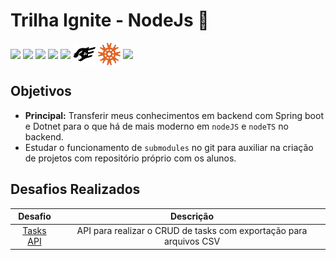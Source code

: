 # Trilha Ignite - NodeJs 🚀

<span>
  <img align="center" height="32" src="https://cdn.jsdelivr.net/gh/devicons/devicon/icons/nodejs/nodejs-original.svg" />
  <img align="center" height="32" src="https://cdn.jsdelivr.net/gh/devicons/devicon/icons/javascript/javascript-plain.svg" />
  <img align="center" height="32" src="https://cdn.jsdelivr.net/gh/devicons/devicon/icons/typescript/typescript-plain.svg" />
  <img align="center" height="32" src="https://cdn.jsdelivr.net/gh/devicons/devicon/icons/eslint/eslint-original.svg" />
  <img align="center" height="33" src="https://raw.githubusercontent.com/danielcranney/readme-generator/main/public/icons/skills/express-colored-dark.svg">
  <img align="center" height="36" src="./assets/fastify.svg">
  <img align="center" height="36" src="./assets/knex.svg">
  <img align="center" height="32" src="https://cdn.jsdelivr.net/gh/devicons/devicon/icons/sqlite/sqlite-original.svg" />
</span>

## Objetivos

- **Principal:** Transferir meus conhecimentos em backend com Spring boot e Dotnet para o que há de mais moderno em `nodeJS` e `nodeTS` no backend.
- Estudar o funcionamento de `submodules` no git para auxiliar na criação de projetos com repositório próprio com os alunos.

## Desafios Realizados

|                                            Desafio                                            |                             Descrição                              |
| :-------------------------------------------------------------------------------------------: | :----------------------------------------------------------------: |
| [Tasks API](https://github.com/hgrafa/Task-api/tree/281d53054ff5ec0b22eff69550f7871804335a58) | API para realizar o CRUD de tasks com exportação para arquivos CSV |
